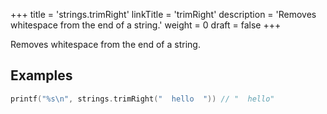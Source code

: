 +++
title = 'strings.trimRight'
linkTitle = 'trimRight'
description = 'Removes whitespace from the end of a string.'
weight = 0
draft = false
+++

Removes whitespace from the end of a string.

## Examples

```go
printf("%s\n", strings.trimRight("  hello  ")) // "  hello"
```

